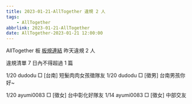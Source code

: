 ```yaml
---
title: 2023-01-21-AllTogether 違規 2 人
tags:
    - AllTogether
abbrlink: 2023-01-21-AllTogether
date: AllTogether-2023-01-21 12:00:00
---
```

AllTogether 板 [板規連結](https://www.ptt.cc/bbs/AllTogether/M.1643211430.A.5FB.html)
昨天違規 2 人
<!-- more -->

違規清單
7 日內不得超過 1 篇

1/20 dudodu □ [台南] 短髮肉肉女孩徵隊友
1/20 dudodu □ [徵男] 台南男孩你好~

1/20 ayumi0083 □ [徵女] 台中彰化好隊友
1/14 ayumi0083 □ [徵女] 中部交友